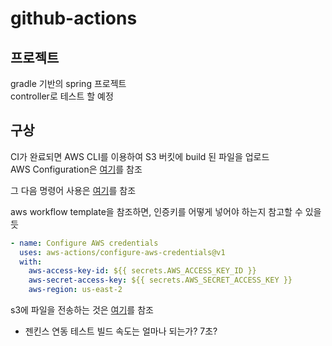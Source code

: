 # github-actions

## 프로젝트

gradle 기반의 spring 프로젝트  
controller로 테스트 할 예정

## 구상

CI가 완료되면 AWS CLI를 이용하여 S3 버킷에 build 된 파일을 업로드  
AWS Configuration은 [여기](https://docs.aws.amazon.com/ko_kr/cli/latest/userguide/cli-chap-configure.html)를 참조

그 다음 명령어 사용은 [여기](https://github.com/peterkimzz/aws-ssm-send-command/blob/master/entrypoint.sh)를 참조

aws workflow template을 참조하면, 인증키를 어떻게 넣어야 하는지 참고할 수 있을 듯

```yaml
- name: Configure AWS credentials
  uses: aws-actions/configure-aws-credentials@v1
  with:
    aws-access-key-id: ${{ secrets.AWS_ACCESS_KEY_ID }}
    aws-secret-access-key: ${{ secrets.AWS_SECRET_ACCESS_KEY }}
    aws-region: us-east-2
```

s3에 파일을 전송하는 것은 [여기](https://github.com/marketplace/actions/configure-aws-credentials-action-for-github-actions)를 참조

- 젠킨스 연동 테스트 빌드 속도는 얼마나 되는가? 7초?
